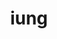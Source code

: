---
title: iung
parent: Words
last_modified_date: 2021-11-18

see_also:
  - "unk"
  - "ung"
transcriptions:
  - ˈyŋ
translations:
  - "I do not"
etymology:
  Contraction of English `I` and Billzonian [ung](ung), an old word for `not`.
  This is a fossilised contraction and it is only ever used in modern Billzonian in the phrase `iung kog`.
  In any other context, `I unk` is preferred over this contraction.
examples:
  - bzo: "**Iung** [kog](kog)."
    eng: "**I do not** know."
---